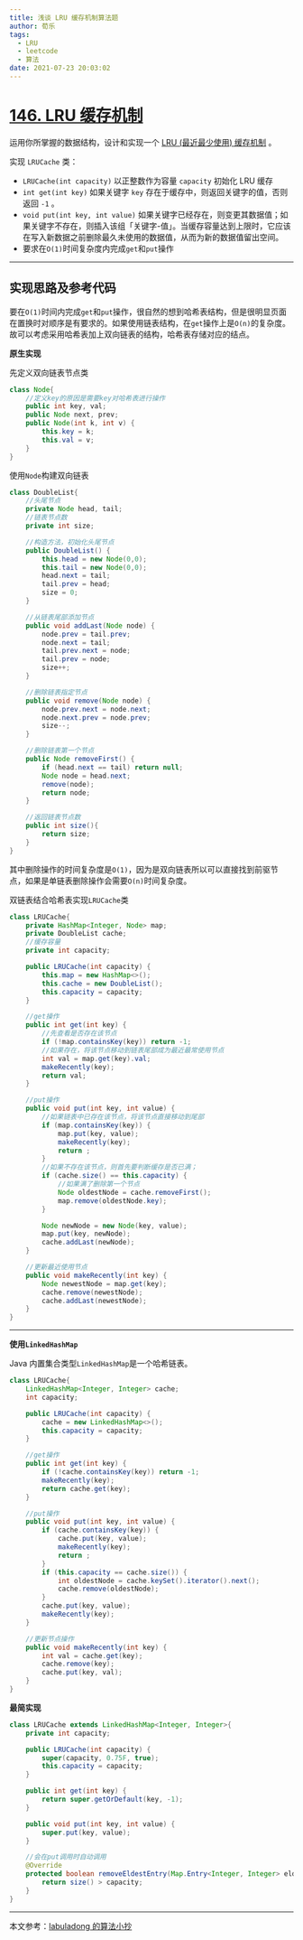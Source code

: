 ```yaml
---
title: 浅谈 LRU 缓存机制算法题
author: 荀乐
tags:
  - LRU
  - leetcode
  - 算法
date: 2021-07-23 20:03:02
---
```


# [146. LRU 缓存机制](https://leetcode-cn.com/problems/lru-cache/)

运用你所掌握的数据结构，设计和实现一个 [LRU (最近最少使用) 缓存机制](https://baike.baidu.com/item/LRU) 。

实现 `LRUCache` 类：

- `LRUCache(int capacity)` 以正整数作为容量 `capacity` 初始化 LRU 缓存
- `int get(int key)` 如果关键字 `key` 存在于缓存中，则返回关键字的值，否则返回 `-1` 。
- `void put(int key, int value)` 如果关键字已经存在，则变更其数据值；如果关键字不存在，则插入该组「关键字-值」。当缓存容量达到上限时，它应该在写入新数据之前删除最久未使用的数据值，从而为新的数据值留出空间。
- 要求在`O(1)`时间复杂度内完成`get`和`put`操作

---

## 实现思路及参考代码

要在`O(1)`时间内完成`get`和`put`操作，很自然的想到哈希表结构，但是很明显页面在置换时对顺序是有要求的。如果使用链表结构，在`get`操作上是`O(n)`的复杂度。故可以考虑采用哈希表加上双向链表的结构，哈希表存储对应的结点。

**原生实现**

先定义双向链表节点类

```java
class Node{
    //定义key的原因是需要key对哈希表进行操作
    public int key, val;
    public Node next, prev;
    public Node(int k, int v) {
        this.key = k;
        this.val = v;
    }
}
```

使用`Node`构建双向链表

```java
class DoubleList{
    //头尾节点
	private Node head, tail;
    //链表节点数
    private int size;

    //构造方法，初始化头尾节点
    public DoubleList() {
        this.head = new Node(0,0);
        this.tail = new Node(0,0);
        head.next = tail;
        tail.prev = head;
        size = 0;
    }

    //从链表尾部添加节点
    public void addLast(Node node) {
        node.prev = tail.prev;
        node.next = tail;
        tail.prev.next = node;
        tail.prev = node;
        size++;
    }

    //删除链表指定节点
    public void remove(Node node) {
        node.prev.next = node.next;
        node.next.prev = node.prev;
        size--;
    }

    //删除链表第一个节点
    public Node removeFirst() {
        if (head.next == tail) return null;
        Node node = head.next;
        remove(node);
        return node;
    }

    //返回链表节点数
    public int size(){
        return size;
    }
}
```

其中删除操作的时间复杂度是`O(1)`，因为是双向链表所以可以直接找到前驱节点，如果是单链表删除操作会需要`O(n)`时间复杂度。

双链表结合哈希表实现`LRUCache`类

```java
class LRUCache{
    private HashMap<Integer, Node> map;
    private DoubleList cache;
    //缓存容量
    private int capacity;

    public LRUCache(int capacity) {
        this.map = new HashMap<>();
        this.cache = new DoubleList();
        this.capacity = capacity;
    }

    //get操作
    public int get(int key) {
        //先查看是否存在该节点
        if (!map.containsKey(key)) return -1;
        //如果存在，将该节点移动到链表尾部成为最近最常使用节点
        int val = map.get(key).val;
        makeRecently(key);
        return val;
    }

    //put操作
    public void put(int key, int value) {
        //如果链表中已存在该节点，将该节点直接移动到尾部
        if (map.containsKey(key)) {
            map.put(key, value);
            makeRecently(key);
            return ;
        }
        //如果不存在该节点，则首先要判断缓存是否已满；
        if (cache.size() == this.capacity) {
            //如果满了删除第一个节点
            Node oldestNode = cache.removeFirst();
            map.remove(oldestNode.key);
        }

        Node newNode = new Node(key, value);
        map.put(key, newNode);
        cache.addLast(newNode);
    }

    //更新最近使用节点
    public void makeRecently(int key) {
        Node newestNode = map.get(key);
        cache.remove(newestNode);
        cache.addLast(newestNode);
    }
}
```

---

**使用`LinkedHashMap`**

Java 内置集合类型`LinkedHashMap`是一个哈希链表。

```java
class LRUCache{
    LinkedHashMap<Integer, Integer> cache;
    int capacity;

    public LRUCache(int capacity) {
        cache = new LinkedHashMap<>();
        this.capacity = capacity;
    }

    //get操作
    public int get(int key) {
        if (!cache.containsKey(key)) return -1;
        makeRecently(key);
       	return cache.get(key);
    }

    //put操作
    public void put(int key, int value) {
        if (cache.containsKey(key)) {
            cache.put(key, value);
            makeRecently(key);
            return ;
        }
        if (this.capacity == cache.size()) {
            int oldestNode = cache.keySet().iterator().next();
            cache.remove(oldestNode);
        }
        cache.put(key, value);
        makeRecently(key);
    }

    //更新节点操作
    public void makeRecently(int key) {
        int val = cache.get(key);
        cache.remove(key);
        cache.put(key, val);
    }
}
```

**最简实现**

```java
class LRUCache extends LinkedHashMap<Integer, Integer>{
    private int capacity;

    public LRUCache(int capacity) {
        super(capacity, 0.75F, true);
        this.capacity = capacity;
    }

    public int get(int key) {
        return super.getOrDefault(key, -1);
    }

    public void put(int key, int value) {
        super.put(key, value);
    }

    //会在put调用时自动调用
    @Override
    protected boolean removeEldestEntry(Map.Entry<Integer, Integer> eldest) {
        return size() > capacity;
    }
}
```

---

本文参考：[labuladong 的算法小抄](https://github.com/labuladong/fucking-algorithm#labuladong-的算法小抄)
